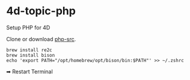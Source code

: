 # 4d-topic-php
Setup PHP for 4D

Clone or download [php-src](https://github.com/php/php-src).

```
brew install re2c
brew install bison
echo 'export PATH="/opt/homebrew/opt/bison/bin:$PATH"' >> ~/.zshrc
```

➡︎ Restart Terminal
